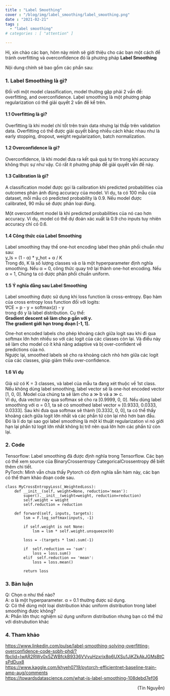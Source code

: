 ```yaml
---
title : "Label Smoothing"
cover : "/blog/img/label_smoothing/label_smoothing.png"
date : "2021-02-21"
tags : 
  - "label smoothing"
# categories : [ "attention" ]

---
```


Hi, xin chào các bạn, hôm này mình sẽ giới thiệu cho các bạn một cách để tránh overfitting và overconfidence đó là phương pháp <b>Label Smoothing</b><br/>

Nội dung chính sẽ bao gồm các phần sau: <br/>

### 1. Label Smoothing là gì?
Đối với một model classification, model thường gặp phải 2 vấn đề: overfitting, and overconfidence. Label smoothing là một phương pháp regularization có thể giải quyết 2 vấn đề kể trên.

#### 1.1 Overfitting là gì?
Overfitting là khi model chỉ tốt trên train data nhưng lại thấp trên validation data. Overfitting có thể được giải quyết bằng nhiều cách khác nhau như là early stopping, dropout, weight regularization, batch normalization.

#### 1.2 Overconfidence là gì?
Overconfidence, là khi model đưa ra kết quả quá tự tin trong khi accuracy không thực sự như vậy. Có rất ít phương pháp để giải quyết vấn đề này.

#### 1.3 Calibration là gì?
A classification model được gọi là calibration khi predicted probabilities của outcomes phản ánh đúng accuracy của model. Ví dụ, ta có 100 mẫu của dataset, mỗi mẫu có predicted probability là 0.9. Nếu model được calibrated, 90 mẫu sẽ được phân loại đúng. 

Một overconfident model là khi predicted probabilities của nó cao hơn accuracy. Ví dụ, model có thể dự đoán xác xuất là 0.9 cho inputs tuy nhiên accuracy chỉ có 0.6.

#### 1.4 Công thức của Label Smoothing
Label smoothing thay thế one-hot encoding label theo phân phối chuẩn như sau:<br/>
y_ls = (1 - α) * y_hot + α / K <br/>
Trong đó, K là số lượng classes và α là một hyperparameter định nghĩa smoothing. Nếu α = 0, công thức quay trở lại thành one-hot encoding. Nếu α = 1, Chúng ta có được phân phối chuẩn uniform.

#### 1.5 Ý nghĩa đằng sau Label Smoothing
Label smoothing được sử dụng khi loss function là cross-entropy. Đạo hàm của cross entropy loss function đối với logits:<br/>
∇CE = p - y = softmax(z) - y <br/>
trong đó y là label distribution. Cụ thể: <br/>
<b> Gradient descent sẽ làm cho p gần với y.</b><br/>
<b>The gradient giới hạn trong đoạn [-1, 1].</b><br/>

One-hot encoded labels cho phép khoảng cách giữa logit sau khi đi qua softmax lớn hơn nhiều so với các logit của các classes còn lại. Và điều này sẽ làm cho model có ít khả năng adaptive và bị over-confident về predictions của nó. <br/>
Ngược lại, smoothed labels sẽ cho ra khoảng cách nhỏ hơn giữa các logit của các classes, giúp giảm thiểu over-confidence.

#### 1.6 Ví dụ
Giả sử có K = 3 classes, và label của mẫu ta đang xét thuộc về 1st class. <br/>
Nếu không dùng label smoothing, label vector sẽ là  one-hot encoded vector [1, 0, 0]. Model của chúng ta sẽ làm cho a ≫ b và a ≫ c. <br/>
Ví dụ, đưa vector này qua softmax sẽ cho ra [0.9999, 0, 0]. Nếu dùng label smoothing với α = 0.1, ta sẽ có smoothed label vector ≈ [0.9333, 0.0333, 0.0333]. Sau khi đưa qua softmax sẽ thành [0.3332, 0, 0], ta có thể thấy khoảng cách giữa logit lớn nhất và các phần tử còn lại nhỏ hơn ban đầu. <br/>
Đó là lí do tại sao gọi label smoothing là một kĩ thuật regularization vì nó giới hạn lại phần tử logit lớn nhất không bị trở nên quá lớn hơn các phần tử còn lại. <br/>

### 2. Code
Tensorflow: Label smoothing đã được định nghĩa trong Tensorflow. Các bạn có thể xem source của BinaryCrossentropy CategoricalCrossentropy để biết thêm chi tiết.<br/>
PyTorch: Mình vẫn chưa thấy Pytorch có định nghĩa sẵn hàm này, các bạn có thể tham khảo đoạn code sau.<br/>

```
class MyCrossEntropyLoss(_WeightedLoss):
    def __init__(self, weight=None, reduction='mean'):
        super().__init__(weight=weight, reduction=reduction)
        self.weight = weight
        self.reduction = reduction

    def forward(self, inputs, targets):
        lsm = F.log_softmax(inputs, -1)

        if self.weight is not None:
            lsm = lsm * self.weight.unsqueeze(0)

        loss = -(targets * lsm).sum(-1)

        if  self.reduction == 'sum':
            loss = loss.sum()
        elif  self.reduction == 'mean':
            loss = loss.mean()

        return loss
```

### 3. Bàn luận
Q: Chọn α như thế nào?<br/>
A: α là một hyperparameter. α = 0.1 thường được sử dụng.<br/>
Q: Có thể dùng một loại distribution khác uniform distribution trong label smoothing được không? <br/>
A: Phần lớn thực nghiệm sử dụng uniform distribution nhưng bạn có thể thử với distrubution khác<br/>

### 4. Tham khảo
https://www.linkedin.com/pulse/label-smoothing-solving-overfitting-overconfidence-code-sobh-phd/?fbclid=IwAR2RWv0x5ZWBfckB9336VVvuHzxrix8p6UXSu1JiKZkAkJGMsBtCsPdDux8 <br/>
https://www.kaggle.com/khyeh0719/pytorch-efficientnet-baseline-train-amp-aug/comments <br/>
https://towardsdatascience.com/what-is-label-smoothing-108debd7ef06

<div style="text-align: right"> (Tín Nguyễn) </div>

